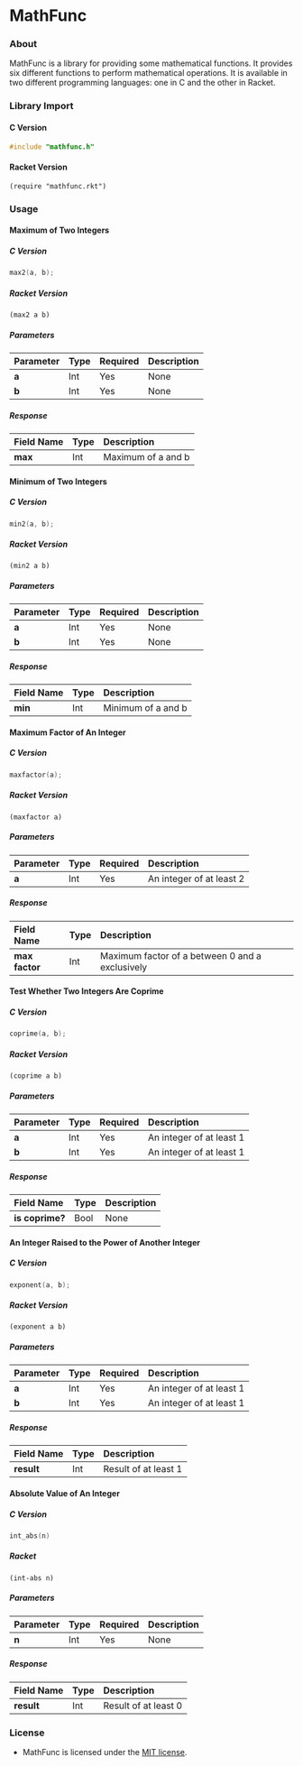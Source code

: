 # MathFunc
### About
MathFunc is a library for providing some mathematical functions. It provides six different functions to perform mathematical operations. It is available in two different programming languages: one in C and the other in Racket.

### Library Import
#### C Version
```C
#include "mathfunc.h"
```
#### Racket Version
```Racket
(require "mathfunc.rkt")
```

### Usage
#### Maximum of Two Integers
##### C Version
```C
max2(a, b);
```
##### Racket Version
```Racket
(max2 a b)
```
##### Parameters
| Parameter    | Type    | Required   | Description                               |
|:-------------|:--------|:-----------|:------------------------------------------|
|**a**         | Int     | Yes        | None                                      |
|**b**         | Int     | Yes        | None                                      |
##### Response
| Field Name     | Type    | Description                 |
|:---------------|:--------|:----------------------------|
|**max**         | Int     | Maximum of a and b          |

#### Minimum of Two Integers
##### C Version
```C
min2(a, b);
```
##### Racket Version
```Racket
(min2 a b)
```
##### Parameters
| Parameter    | Type    | Required   | Description                               |
|:-------------|:--------|:-----------|:------------------------------------------|
|**a**         | Int     | Yes        | None                                      |
|**b**         | Int     | Yes        | None                                      |
##### Response
| Field Name     | Type    | Description                 |
|:---------------|:--------|:----------------------------|
|**min**         | Int     | Minimum of a and b          |

#### Maximum Factor of An Integer
##### C Version
```C
maxfactor(a);
```
##### Racket Version
```Racket
(maxfactor a)
```
##### Parameters
| Parameter    | Type    | Required   | Description                               |
|:-------------|:--------|:-----------|:------------------------------------------|
|**a**         | Int     | Yes        | An integer of at least 2                  |
##### Response
| Field Name     | Type    | Description                                             |
|:---------------|:--------|:--------------------------------------------------------|
|**max factor**  | Int     | Maximum factor of a between 0 and a exclusively         |

#### Test Whether Two Integers Are Coprime
##### C Version
```C
coprime(a, b);
```
##### Racket Version
```Racket
(coprime a b)
```
##### Parameters
| Parameter    | Type    | Required   | Description                               |
|:-------------|:--------|:-----------|:------------------------------------------|
|**a**         | Int     | Yes        | An integer of at least 1                  |
|**b**         | Int     | Yes        | An integer of at least 1                  |
##### Response
| Field Name      | Type    | Description                                             |
|:----------------|:--------|:--------------------------------------------------------|
|**is coprime?**  | Bool    | None                                                    |

#### An Integer Raised to the Power of Another Integer
##### C Version
```C
exponent(a, b);
```
##### Racket Version
```Racket
(exponent a b)
```
##### Parameters
| Parameter    | Type    | Required   | Description                               |
|:-------------|:--------|:-----------|:------------------------------------------|
|**a**         | Int     | Yes        | An integer of at least 1                  |
|**b**         | Int     | Yes        | An integer of at least 1                  |
##### Response
| Field Name     | Type    | Description                                             |
|:---------------|:--------|:--------------------------------------------------------|
|**result**      | Int     | Result of at least 1                                    |

#### Absolute Value of An Integer
##### C Version
```C
int_abs(n)
```
##### Racket
```Racket
(int-abs n)
```
##### Parameters
| Parameter    | Type    | Required   | Description                               |
|:-------------|:--------|:-----------|:------------------------------------------|
|**n**         | Int     | Yes        | None                                      |
##### Response
| Field Name     | Type    | Description                                             |
|:---------------|:--------|:--------------------------------------------------------|
|**result**      | Int     | Result of at least 0                                    |

### License
* MathFunc is licensed under the [MIT license](https://github.com/elailai94/MathFunc/blob/master/LICENSE.md).
